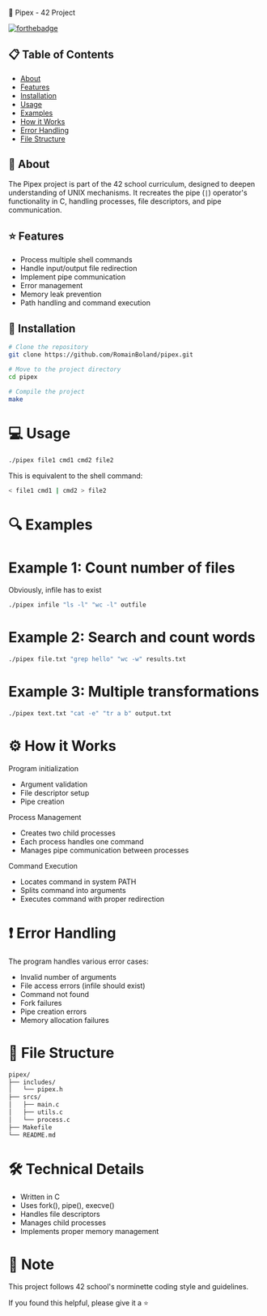 🔧 Pipex - 42 Project

[![forthebadge](https://forthebadge.com/images/badges/made-with-c.svg)](https://forthebadge.com)

## 📋 Table of Contents

- [About](#about)
- [Features](#features)
- [Installation](#installation)
- [Usage](#usage)
- [Examples](#examples)
- [How it Works](#how-it-works)
- [Error Handling](#error-handling)
- [File Structure](#file-structure)

## 📖 About <a name="about"></a>

The Pipex project is part of the 42 school curriculum, designed to deepen understanding of UNIX mechanisms. It recreates the pipe (`|`) operator's functionality in C, handling processes, file descriptors, and pipe communication.

## ⭐ Features <a name="features"></a>

- Process multiple shell commands
- Handle input/output file redirection
- Implement pipe communication
- Error management
- Memory leak prevention
- Path handling and command execution

## 🚀 Installation <a name="installation"></a>

```bash
# Clone the repository
git clone https://github.com/RomainBoland/pipex.git

# Move to the project directory
cd pipex

# Compile the project
make
```
# 💻 Usage <a name="usage"></a>
```bash
./pipex file1 cmd1 cmd2 file2
```
This is equivalent to the shell command:
```bash
< file1 cmd1 | cmd2 > file2
```
# 🔍 Examples <a name="examples"></a>
# Example 1: Count number of files
Obviously, infile has to exist
```bash
./pipex infile "ls -l" "wc -l" outfile
```
# Example 2: Search and count words
```bash
./pipex file.txt "grep hello" "wc -w" results.txt
```
# Example 3: Multiple transformations
```bash
./pipex text.txt "cat -e" "tr a b" output.txt
```
# ⚙️ How it Works <a name="how-it-works"></a>

Program initialization

- Argument validation
- File descriptor setup
- Pipe creation


Process Management

- Creates two child processes
- Each process handles one command
- Manages pipe communication between processes


Command Execution

- Locates command in system PATH
- Splits command into arguments
- Executes command with proper redirection



# ❗ Error Handling <a name="error-handling"></a>
The program handles various error cases:

- Invalid number of arguments
- File access errors (infile should exist)
- Command not found
- Fork failures
- Pipe creation errors
- Memory allocation failures

# 📁 File Structure <a name="file-structure"></a>
```bash
pipex/
├── includes/
│   └── pipex.h
├── srcs/
│   ├── main.c
│   ├── utils.c
│   └── process.c
├── Makefile
└── README.md
```
# 🛠️ Technical Details

- Written in C
- Uses fork(), pipe(), execve()
- Handles file descriptors
- Manages child processes
- Implements proper memory management

# 📝 Note
This project follows 42 school's norminette coding style and guidelines.

If you found this helpful, please give it a ⭐